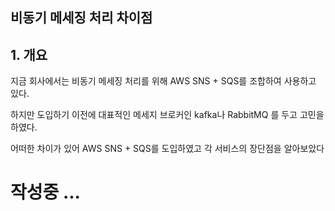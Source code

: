 ## 비동기 메세징 처리 차이점

## 1. 개요

지금 회사에서는 비동기 메세징 처리를 위해 AWS SNS + SQS를 조합하여 사용하고 있다.

하지만 도입하기 이전에 대표적인 메세지 브로커인 kafka나 RabbitMQ 를 두고 고민을 하였다.

어떠한 차이가 있어 AWS SNS + SQS를 도입하였고 각 서비스의 장단점을 알아보았다



# 작성중 ...

